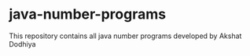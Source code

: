 # java-number-programs
This repository contains all java number programs developed by Akshat Dodhiya
